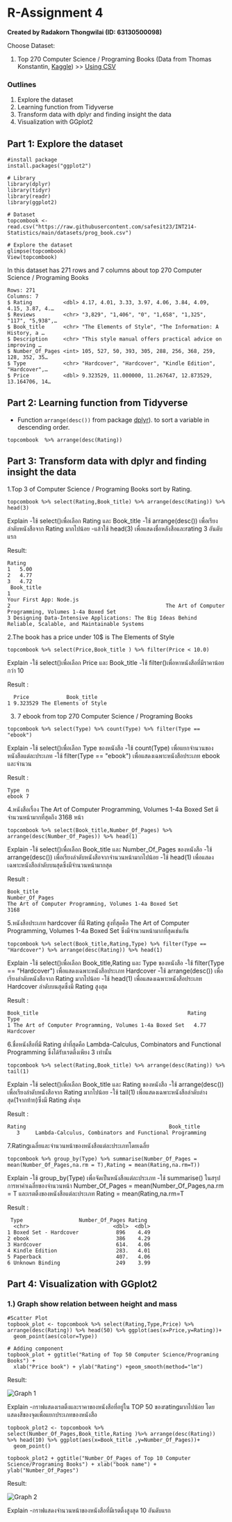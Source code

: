 # R-Assignment 4

**Created by Radakorn Thongwilai (ID: 63130500098)**

Choose Dataset:
1. Top 270 Computer Science / Programing Books (Data from Thomas Konstantin, [Kaggle](https://www.kaggle.com/thomaskonstantin/top-270-rated-computer-science-programing-books)) >> [Using CSV](https://raw.githubusercontent.com/safesit23/INT214-Statistics/main/datasets/prog_book.csv)


### Outlines
1. Explore the dataset
2. Learning function from Tidyverse
3. Transform data with dplyr and finding insight the data
4. Visualization with GGplot2

## Part 1: Explore the dataset

```
#install package
install.packages("ggplot2")

# Library
library(dplyr)
library(tidyr)
library(readr)
library(ggplot2)

# Dataset
topcombook <- read.csv("https://raw.githubusercontent.com/safesit23/INT214-Statistics/main/datasets/prog_book.csv")

# Explore the dataset
glimpse(topcombook)
View(topcombook)
```

In this dataset has 271 rows and 7 columns about top 270 Computer Science / Programing Books
```
Rows: 271
Columns: 7
$ Rating          <dbl> 4.17, 4.01, 3.33, 3.97, 4.06, 3.84, 4.09, 4.15, 3.87, 4.…
$ Reviews         <chr> "3,829", "1,406", "0", "1,658", "1,325", "117", "5,938",…
$ Book_title      <chr> "The Elements of Style", "The Information: A History, a …
$ Description     <chr> "This style manual offers practical advice on improving …
$ Number_Of_Pages <int> 105, 527, 50, 393, 305, 288, 256, 368, 259, 128, 352, 35…
$ Type            <chr> "Hardcover", "Hardcover", "Kindle Edition", "Hardcover",…
$ Price           <dbl> 9.323529, 11.000000, 11.267647, 12.873529, 13.164706, 14…

```


## Part 2: Learning function from Tidyverse

- Function `arrange(desc())` from package [dplyr](https://dplyr.tidyverse.org/articles/dplyr.html#select-columns-with-select)). to sort a variable in descending order.

```
topcombook  %>% arrange(desc(Rating))
```


## Part 3: Transform data with dplyr and finding insight the data

1.Top 3 of Computer Science / Programing Books sort by Rating.

```
topcombook %>% select(Rating,Book_title) %>% arrange(desc(Rating)) %>% head(3)
```
Explain
-ใช้ select()เพื่อเลือก Rating และ Book_title 
-ใช้ arrange(desc()) เพื่อเรียงลำดับหนังสือจาก Rating มากไปน้อย 
-แล้วใช้ head(3) เพื่อแสดงชื่อหลังสือและrating 3 อันดับแรก

Result:

```
Rating
1   5.00
2   4.77
3   4.72
 Book_title
1                                                                                  Your First App: Node.js
2                                                  The Art of Computer Programming, Volumes 1-4a Boxed Set
3 Designing Data-Intensive Applications: The Big Ideas Behind Reliable, Scalable, and Maintainable Systems
```

2.The book has a price under 10$ is The Elements of Style

```
topcombook %>% select(Price,Book_title ) %>% filter(Price < 10.0)
```
Explain
-ใช้ select()เพื่อเลือก Price และ Book_title 
-ใช้ filter()เพื่อหาหนังสือที่มีราคาน้อยกว่า 10

Result :
```
  Price            Book_title
1 9.323529 The Elements of Style
```

3. 7 ebook from top 270 Computer Science / Programing Books

```
topcombook %>% select(Type) %>% count(Type) %>% filter(Type == "ebook")
```
Explain
-ใช้ select()เพื่อเลือก Type ของหนังสือ
-ใช้ count(Type) เพื่อแยกจำนวนของหนังสือแต่ละประเภท
-ใช้ filter(Type == "ebook") เพื่อแสดงเฉพาะหนังสือประเภท ebook และจำนวน

Result :
```
Type  n
ebook 7
```

4.หนังสือเรื่อง The Art of Computer Programming, Volumes 1-4a Boxed Set มีจำนวนหน้ามากที่สุดถึง 3168 หน้า

```
topcombook %>% select(Book_title,Number_Of_Pages) %>% arrange(desc(Number_Of_Pages)) %>% head(1)
```
Explain
-ใช้ select()เพื่อเลือก Book_title และ Number_Of_Pages ของหนังสือ
-ใช้ arrange(desc()) เพื่อเรียงลำดับหนังสือจากจำนวนหน้ามากไปน้อย 
-ใช้ head(1) เพื่อแสดงเฉพาะหนังสือลำดับบนสุดซึ่งมีจำนวนหน้ามากสุด

Result :
```
Book_title                                              Number_Of_Pages
The Art of Computer Programming, Volumes 1-4a Boxed Set            3168
```

5.หนังสือประเภท hardcover ที่มี Rating สูงที่สุดคือ The Art of Computer Programming, Volumes 1-4a Boxed Set ซึ่งมีจำนวนหน้ามากที่สุดเช่นกัน

```
topcombook %>% select(Book_title,Rating,Type) %>% filter(Type == "Hardcover") %>% arrange(desc(Rating)) %>% head(1)
```
Explain
-ใช้ select()เพื่อเลือก Book_title,Rating และ Type ของหนังสือ
-ใช้ filter(Type == "Hardcover") เพื่อแสดงเฉพาะหนังสือประเภท Hardcover 
-ใช้ arrange(desc()) เพื่อเรียงลำดับหนังสือจาก Rating มากไปน้อย 
-ใช้ head(1) เพื่อแสดงเฉพาะหนังสือประเภท Hardcover ลำดับบนสุดซึ่งมี Rating สูงสุด

Result :
```
Book_title                                                Rating      Type
1 The Art of Computer Programming, Volumes 1-4a Boxed Set   4.77 Hardcover
```

6.ชื่อหนังสือที่มี Rating ต่ำที่สุดคือ Lambda-Calculus, Combinators and Functional Programming ซึ่งได้รับเรตติ้งเพียง 3 เท่านั้น

```
topcombook %>% select(Rating,Book_title) %>% arrange(desc(Rating)) %>% tail(1)
```
Explain
-ใช้ select()เพื่อเลือก Book_title และ Rating  ของหนังสือ
-ใช้ arrange(desc()) เพื่อเรียงลำดับหนังสือจาก Rating มากไปน้อย 
-ใช้ tail(1) เพื่อแสดงเฉพาะหนังสือลำดับล่างสุด(1จากท้าย)ซึ่งมี Rating ต่ำสุด

Result :
```
Rating                                              Book_title
   3     Lambda-Calculus, Combinators and Functional Programming
```
7.Ratingเฉลี่ยและจำนวนหน้าของหนังสือแต่ละประเภทโดยเฉลี่ย

```
topcombook %>% group_by(Type) %>% summarise(Number_Of_Pages = mean(Number_Of_Pages,na.rm = T),Rating = mean(Rating,na.rm=T))
```
Explain
-ใช้ group_by(Type) เพื่อจัดเป็นหนังสือแต่ละประเภท
-ใช้ summarise() ในสรุปการหาค่าเฉลี่ยของจำนวนหน้า Number_Of_Pages = mean(Number_Of_Pages,na.rm = T และเรตติ้งของหนังสือแต่ละประเภท Rating = mean(Rating,na.rm=T

Result :
```
 Type                  Number_Of_Pages Rating
  <chr>                           <dbl>  <dbl>
1 Boxed Set - Hardcover            896    4.49
2 ebook                            386    4.29
3 Hardcover                        614.   4.06
4 Kindle Edition                   283.   4.01
5 Paperback                        407.   4.06
6 Unknown Binding                  249    3.99
```

## Part 4: Visualization with GGplot2
### 1.) Graph show relation between height and mass
```
#Scatter Plot
topbook_plot <- topcombook %>% select(Rating,Type,Price) %>% arrange(desc(Rating)) %>% head(50) %>% ggplot(aes(x=Price,y=Rating))+
  geom_point(aes(color=Type))

# Adding component
topbook_plot + ggtitle("Rating of Top 50 Computer Science/Programing Books") +
  xlab("Price book") + ylab("Rating") +geom_smooth(method="lm")

```
Result:

![Graph 1](graph1.png)

Explain
-กราฟแสดงเรตติ้งและราคาของหนังสือที่อยู่ใน TOP 50 ของratingมากไปน้อย โดยแสดงสีของจุดเพื่อแยกประเภทของหนังสือ

```
topbook_plot2 <- topcombook %>% select(Number_Of_Pages,Book_title,Rating )%>% arrange(desc(Rating)) %>% head(10) %>% ggplot(aes(x=Book_title ,y=Number_Of_Pages))+
  geom_point()
  
topbook_plot2 + ggtitle("Number_Of_Pages of Top 10 Computer Science/Programing Books") + xlab("book name") + ylab("Number_Of_Pages")

```
Result:

![Graph 2](graph2.png)

Explain
-กราฟแสดงจำนวนหน้าของหนังสือที่มีเรตติ้งสูงสุด 10 อันดับแรก

